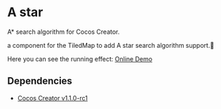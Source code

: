 # A star
A\* search algorithm for Cocos Creator.

a component for the TiledMap to add A star search algorithm support.:beers:

Here you can see the running effect:
[Online Demo](http://luckytianyiyan.github.io/A-star/)

## Dependencies

- [Cocos Creator v1.1.0-rc1](http://forum.cocos.com/t/cocos-creator-1-1-0-beta-5-27-rc1/36633)
